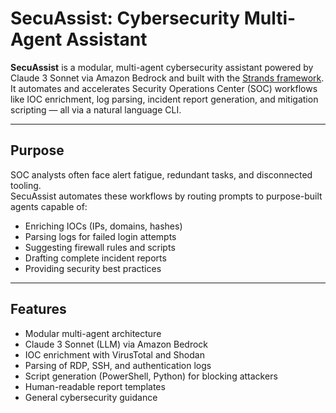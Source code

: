 # SecuAssist: Cybersecurity Multi-Agent Assistant

**SecuAssist** is a modular, multi-agent cybersecurity assistant powered by Claude 3 Sonnet via Amazon Bedrock and built with the [Strands framework](https://github.com/strands-project/strands).  
It automates and accelerates Security Operations Center (SOC) workflows like IOC enrichment, log parsing, incident report generation, and mitigation scripting — all via a natural language CLI.

---

## Purpose

SOC analysts often face alert fatigue, redundant tasks, and disconnected tooling.  
SecuAssist automates these workflows by routing prompts to purpose-built agents capable of:

- Enriching IOCs (IPs, domains, hashes)
- Parsing logs for failed login attempts
- Suggesting firewall rules and scripts
- Drafting complete incident reports
- Providing security best practices

---

## Features

- Modular multi-agent architecture
- Claude 3 Sonnet (LLM) via Amazon Bedrock
- IOC enrichment with VirusTotal and Shodan
- Parsing of RDP, SSH, and authentication logs
- Script generation (PowerShell, Python) for blocking attackers
- Human-readable report templates
- General cybersecurity guidance
